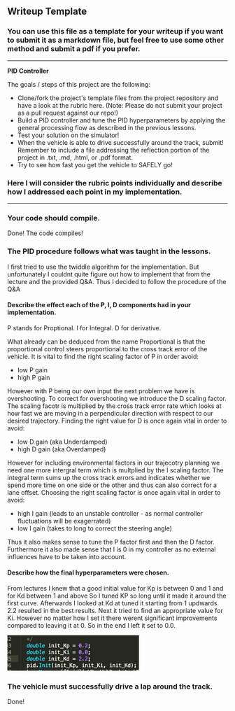 ## Writeup Template
### You can use this file as a template for your writeup if you want to submit it as a markdown file, but feel free to use some other method and submit a pdf if you prefer.

---

**PID Controller**

The goals / steps of this project are the following:

* Clone/fork the project's template files from the project repository and have a look at the rubric here. (Note: Please do not submit your project as a pull request against our repo!)
* Build a PID controller and tune the PID hyperparameters by applying the general processing flow as described in the previous lessons.
* Test your solution on the simulator!
* When the vehicle is able to drive successfully around the track, submit! Remember to include a file addressing the reflection portion of the project in .txt, .md, .html, or .pdf format.
* Try to see how fast you get the vehicle to SAFELY go!

[//]: # (Image References)
[image1]: ./PID.png


### Here I will consider the rubric points individually and describe how I addressed each point in my implementation.  

---
### Your code should compile.

Done! The code compiles!

### The PID procedure follows what was taught in the lessons.

I first tried to use the twiddle algorithm for the implementation. But unfortunately I couldnt quite figure out how to implement that from the lecture and the provided Q&A. Thus I decided to follow the procedure of the Q&A

#### Describe the effect each of the P, I, D components had in your implementation.

P stands for Proptional. I for Integral. D for derivative.

What already can be deduced from the name Proportional is that the proportional control steers proportional to the cross track error of the vehicle. It is vital to find the right scaling factor of P in order avoid:
* low P gain
* high P gain

However with P being our own input the next problem we have is overshooting. To correct for overshooting we introduce the D scaling factor. The scaling facotr is multiplied by the cross track error rate which looks at how fast we are moving in a perpendicular direction with respect to our desired trajectory. Finding the right value for D is once again vital in order to avoid:
* low D gain (aka Underdamped)
* high D gain (aka Overdamped)

However for including environmental factors in our trajecotry planning we need one more intergral term which is multplied by the I scaling factor. The integral term sums up the cross track errors and indicates whether we spend more time on one side or the other and thus can also correct for a lane offset. Choosing the right scaling factor is once again vital in order to avoid:
* high I gain (leads to an unstable controller - as normal controller fluctuations will be exagerrated)
* low I gain (takes to long to correct the steering angle)

Thus it also makes sense to tune the P factor first and then the D factor. Furthermore it also made sense that I is 0 in my controller as no external influences have to be taken into account.


#### Describe how the final hyperparameters were chosen.

 From lectures I knew that a good initial value for Kp is between 0 and 1 and for Kd between 1 and above
 So I tuned KP so long until it made it around the first curve. 
 Afterwards I looked at Kd at tuned it starting from 1 updwards. 2.2 resulted in the best results. 
 Next it tried to find an appropriate value for Ki. 
 However no matter how I set it there werent significant improvements compared to leaving it at 0.
 So in the end I left it set to 0.0.

 ![alt text][image1]


### The vehicle must successfully drive a lap around the track.

Done!


